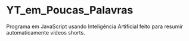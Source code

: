 # YT_em_Poucas_Palavras
Programa em JavaScript usando Inteligência Artificial feito para resumir automaticamente vídeos shorts.

